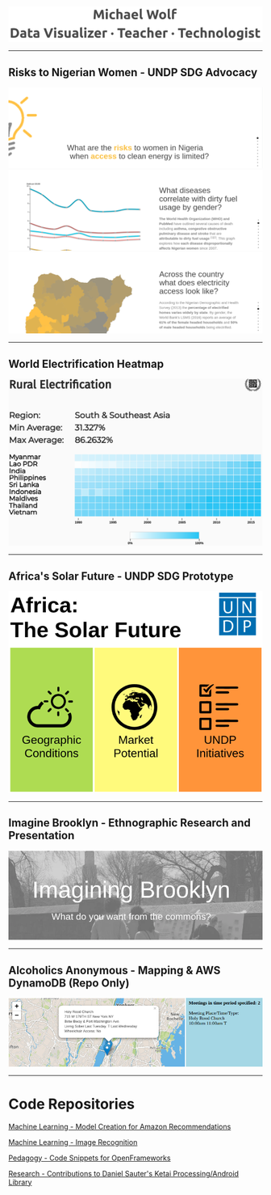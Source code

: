 <!---
<p align="center">
  <b style="color:blue;">Michael Wolf</b>
  <br>
  <b>Data Visualizer &#183; Teacher &#183; Technologist</b>
</p>
-->

<p align="center">
  <img src="img/title.png">
</p>

----

## Risks to Nigerian Women - UNDP SDG Advocacy

[![](img/NigeriaRisks0.png)](https://wolfm2.github.io/major-studio-1/a3/)
[![](img/NigeriaRisks1.png)](https://wolfm2.github.io/major-studio-1/a3/)
[![](img/NigeriaRisks2.png)](https://wolfm2.github.io/major-studio-1/a3/)

----
## World Electrification Heatmap
[![](img/RuralElectrification.png)](https://wolfm2.github.io/major-studio-1/a2/)

----
## Africa's Solar Future - UNDP SDG Prototype
[![](img/SolarFuture.png)](https://wolfm2.github.io/major-studio-1/a1/)

----
## Imagine Brooklyn - Ethnographic Research and Presentation
[![](img/ImagineBk.png)](https://wolfm2.github.io/imagineBrooklyn/)

----
## Alcoholics Anonymous - Mapping & AWS DynamoDB (Repo Only)
[![Dynamo and AA Data](https://github.com/wolfm2/data-structures/raw/master/final/img/aa.png)](https://github.com/wolfm2/data-structures/tree/master/final/public)

----
# Code Repositories
[Machine Learning - Model Creation for Amazon Recommendations](https://github.com/wolfm2/jobin/tree/master/minibook/amazon.2.1)

[Machine Learning - Image Recognition](https://github.com/wolfm2/jobin/tree/master/minibook/plane_test)

[Pedagogy - Code Snippets for OpenFrameworks](https://github.com/wolfm2/oF_Examples)

[Research - Contributions to Daniel Sauter's Ketai Processing/Android Library](https://github.com/wolfm2/ketai)

